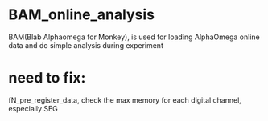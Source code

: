 # BAM_online_analysis
BAM(Blab Alphaomega for Monkey), is used for loading AlphaOmega online data and do simple analysis during experiment

# need to fix:
fN_pre_register_data, check the max memory for each digital channel, especially SEG


